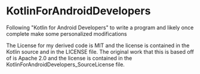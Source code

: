# KotlinForAndroidDevelopers
Following "Kotlin for Android Developers" to write a program and likely once complete make some personalized modifications

The License for my derived code is MIT and the license is contained in the Kotlin source and in the LICENSE file. 
The original work that this is based off of is Apache 2.0 and the license is contained in the KotlinForAndroidDevelopers_SourceLicense file.

